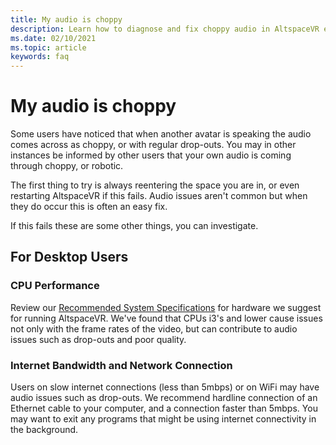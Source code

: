 ```yaml
---
title: My audio is choppy
description: Learn how to diagnose and fix choppy audio in AltspaceVR events.
ms.date: 02/10/2021
ms.topic: article
keywords: faq
---
```


# My audio is choppy

Some users have noticed that when another avatar is speaking the audio comes across as choppy, or with regular drop-outs. You may in other instances be informed by other users that your own audio is coming through choppy, or robotic.

The first thing to try is always reentering the space you are in, or even restarting AltspaceVR if this fails. Audio issues aren't common but when they do occur this is often an easy fix. 

If this fails these are some other things, you can investigate. 

## For Desktop Users

### CPU Performance

Review our [Recommended System Specifications](../getting-started/system-requirements.md) for hardware we suggest for running AltspaceVR. We've found that CPUs i3's and lower cause issues not only with the frame rates of the video, but can contribute to audio issues such as drop-outs and poor quality.

### Internet Bandwidth and Network Connection

Users on slow internet connections (less than 5mbps) or on WiFi may have audio issues such as drop-outs. We recommend hardline connection of an Ethernet cable to your computer, and a connection faster than 5mbps. You may want to exit any programs that might be using internet connectivity in the background.